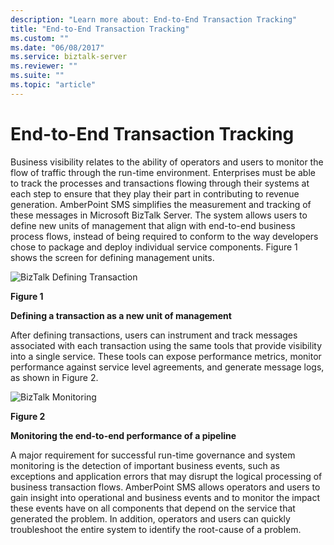 ```yaml
---
description: "Learn more about: End-to-End Transaction Tracking"
title: "End-to-End Transaction Tracking"
ms.custom: ""
ms.date: "06/08/2017"
ms.service: biztalk-server
ms.reviewer: ""
ms.suite: ""
ms.topic: "article"
---
```

# End-to-End Transaction Tracking
Business visibility relates to the ability of operators and users to monitor the flow of traffic through the run-time environment. Enterprises must be able to track the processes and transactions flowing through their systems at each step to ensure that they play their part in contributing to revenue generation. AmberPoint SMS simplifies the measurement and tracking of these messages in Microsoft BizTalk Server. The system allows users to define new units of management that align with end-to-end business process flows, instead of being required to conform to the way developers chose to package and deploy individual service components. Figure 1 shows the screen for defining management units.  
  
 ![BizTalk Defining Transaction](../esb-toolkit/media/ch9-biztalkdefiningtransaction.gif "Ch9-BizTalkDefiningTransaction")  
  
 **Figure 1**  
  
 **Defining a transaction as a new unit of management**  
  
 After defining transactions, users can instrument and track messages associated with each transaction using the same tools that provide visibility into a single service. These tools can expose performance metrics, monitor performance against service level agreements, and generate message logs, as shown in Figure 2.  
  
 ![BizTalk Monitoring](../esb-toolkit/media/ch9-biztalkmonitoring.gif "Ch9-BizTalkMonitoring")  
  
 **Figure 2**  
  
 **Monitoring the end-to-end performance of a pipeline**  
  
 A major requirement for successful run-time governance and system monitoring is the detection of important business events, such as exceptions and application errors that may disrupt the logical processing of business transaction flows. AmberPoint SMS allows operators and users to gain insight into operational and business events and to monitor the impact these events have on all components that depend on the service that generated the problem. In addition, operators and users can quickly troubleshoot the entire system to identify the root-cause of a problem.
